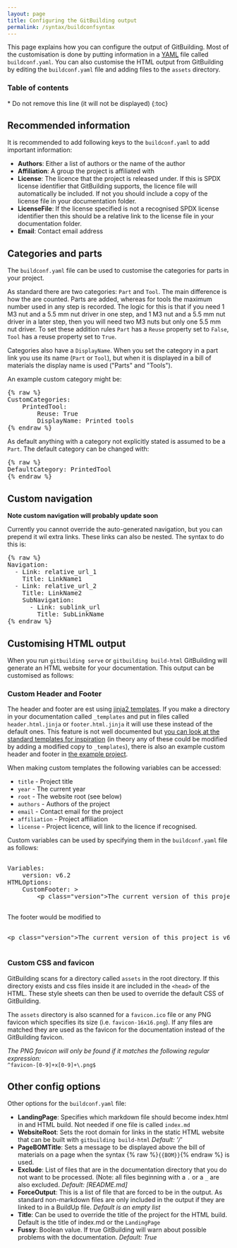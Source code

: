 ```yaml
---
layout: page
title: Configuring the GitBuilding output
permalink: /syntax/buildconfsyntax
---
```


This page explains how you can configure the output of GitBuilding. Most of the customisation is done by putting information in  a [YAML] file called `buildconf.yaml`. You can also customise the HTML output from GitBuilding by editing the `buildconf.yaml` file and adding files to the `assets` directory.

[YAML]: https://en.wikipedia.org/wiki/YAML

<h3>Table of contents</h3>
* Do not remove this line (it will not be displayed)
{:toc}

## Recommended information

It is recommended to add following keys to the `buildconf.yaml` to add important information:

* **Authors**: Either a list of authors or the name of the author
* **Affiliation**: A group the project is affiliated with
* **License**: The licence that the project is released under. If this is SPDX license identifier that GitBuilding supports, the licence file will automatically be included. If not you should include a copy of the license file in your documentation folder.
* **LicenseFile**: If the license specified is not a recognised SPDX license identifier then this should be a relative link to the license file in your documentation folder.
* **Email**: Contact email address

## Categories and parts

The `buildconf.yaml` file can be used to customise the categories for parts in your project.

As standard there are two categories: `Part` and `Tool`. The main difference is how the are counted. Parts are added, whereas for tools the maximum number used in any step is recorded. The logic for this is that if you need 1 M3 nut and a 5.5 mm nut driver in one step, and 1 M3 nut and a 5.5 mm nut driver in a later step, then you will need two M3 nuts but only one 5.5 mm nut driver. To set these addition rules `Part` has a `Reuse` property set to `False`, `Tool` has a reuse property set to `True`. 

Categories also have a `DisplayName`. When you set the category in a part link you use its name (`Part` or `Tool`), but when it is displayed in a bill of materials the display name is used ("Parts" and "Tools").

An example custom category might be:

<pre class="example-block">
{% raw %}
CustomCategories:
    PrintedTool:
        Reuse: True
        DisplayName: Printed tools
{% endraw %}
</pre>

As default anything with a category not explicitly stated is assumed to be a `Part`. The default category can be changed with:

<pre class="example-block">
{% raw %}
DefaultCategory: PrintedTool
{% endraw %}
</pre>

## Custom navigation

**Note custom navigation will probably update soon**
 
Currently you cannot override the auto-generated navigation, but you can prepend it wil extra links. These links can also be nested. The syntax to do this is:

<pre class="example-block">
{% raw %}
Navigation:
  - Link: relative_url_1
    Title: LinkName1
  - Link: relative_url_2
    Title: LinkName2
    SubNavigation:
      - Link: sublink_url
        Title: SubLinkName
{% endraw %}
</pre>

## Customising HTML output

When you run `gitbuilding serve` or `gitbuilding build-html` GitBuilding will generate an HTML website for your documentation. This output can be customised as follows:

### Custom Header and Footer

The header and footer are est using [jinja2 templates](https://jinja.palletsprojects.com/en/2.11.x/). If you make a directory in your documentation called `_templates` and put in files called `header.html.jinja` or `footer.html.jinja` it will use these instead of the default ones. This feature is not well documented but [you can look at the standard templates for inspiration](https://gitlab.com/gitbuilding/gitbuilding/-/tree/master/gitbuilding/templates) (in theory any of these could be modified by adding a modified copy to `_templates`), there is also an example custom header and footer in [the example project](https://gitlab.com/gitbuilding/gitbuilding-example/).

When making custom templates the following variables can be accessed:

* `title` - Project title
* `year` - The current year
* `root` - The website root (see below)
* `authors` - Authors of the project
* `email` - Contact email for the project
* `affiliation` - Project affiliation
* `license` - Project licence, will link to the licence if recognised.

Custom variables can be used by specifying them in the `buildconf.yaml` file as follows:

<pre class="example-block">

Variables:
    version: v6.2
HTMLOptions:
    CustomFooter: >
        &lt;p class="version">The current version of this project is {version}&lt;/p>

</pre>

The footer would be modified to
<pre class="example-block">

&lt;p class="version">The current version of this project is v6.2&lt;/p>

</pre>


### Custom CSS and favicon

GitBuilding scans for a directory called `assets` in the root directory. If this directory exists and css files inside it are included in the `<head>` of the HTML. These style sheets can then be used to override the default CSS of GitBuilding.

The `assets` directory is also scanned for a `favicon.ico` file or any PNG favicon which specifies its size (i.e. `favicon-16x16.png`). If any files are matched they are used as the favicon for the documentation instead of the GitBuilding favicon.

*The PNG favicon will only be found if it matches the following regular expression:*  
`^favicon-[0-9]+x[0-9]+\.png$`

## Other config options

Other options for the `buildconf.yaml` file:

* **LandingPage**: Specifies which markdown file should become index.html in and HTML build. Not needed if one file is called `index.md`
* **WebsiteRoot**: Sets the root domain for links in the static HTML website that can be built with `gitbuilding build-html` *Default: '/'*
* **PageBOMTitle**: Sets a message to be displayed above the bill of materials on a page when the syntax {% raw %}`{{BOM}}`{% endraw %} is used.
* **Exclude**: List of files that are in the documentation directory that you do not want to be processed. (Note: all files beginning with a `.` or a `_` are also excluded.  *Default: [README.md]*
* **ForceOutput**: This is a list of file that are forced to be in the output. As standard non-markdown files are only included in the output if they are linked to in a BuildUp file. *Default is an empty list*
* **Title**: Can be used to override the title of the project for the HTML build. Default is the title of index.md or the `LandingPage`
* **Fussy**: Boolean value. If true GitBuilding will warn about possible problems with the documentation. *Default: True*

